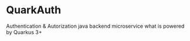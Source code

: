 # QuarkAuth
Authentication &amp; Autorization java backend microservice what is powered by Quarkus 3+
